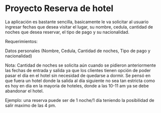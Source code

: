 # Proyecto Reserva de hotel
La aplicación es bastante sencilla, basicamente le va solicitar al usuario ingresar fechas que desea visitar el lugar, su nombre, cedula, cantidad de noches que desea reservar, el tipo de pago y su nacionalidad.


Requerimientos:

Datos personales (Nombre, Cedula, Cantidad de noches, Tipo de pago y nacionalidad)

Nota: 
Cantidad de noches se solicita aún cuando se pidieron anteriormente las fechas de entrada y salida ya que los clientes tienen opción de poder pasar el día en el hotel sin necesidad de quedarse a dormir.
Se pensó en que fuera un hotel donde la salida al día siguiente no sea tan estricta como es hoy en dia en la mayoria de hoteles, donde a las 10-11 am ya se debe abandonar el hotel.

Ejemplo: una reserva puede ser de 1 noche/1 día teniendo la posibilidad de salir maximo de las 4 pm.
